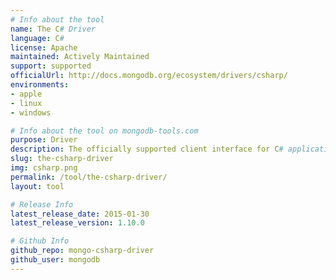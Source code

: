 ```yaml
---
# Info about the tool
name: The C# Driver
language: C#
license: Apache
maintained: Actively Maintained
support: supported
officialUrl: http://docs.mongodb.org/ecosystem/drivers/csharp/
environments:
- apple
- linux
- windows

# Info about the tool on mongodb-tools.com
purpose: Driver
description: The officially supported client interface for C# applications.
slug: the-csharp-driver
img: csharp.png
permalink: /tool/the-csharp-driver/
layout: tool

# Release Info
latest_release_date: 2015-01-30
latest_release_version: 1.10.0

# Github Info
github_repo: mongo-csharp-driver
github_user: mongodb
---
```


